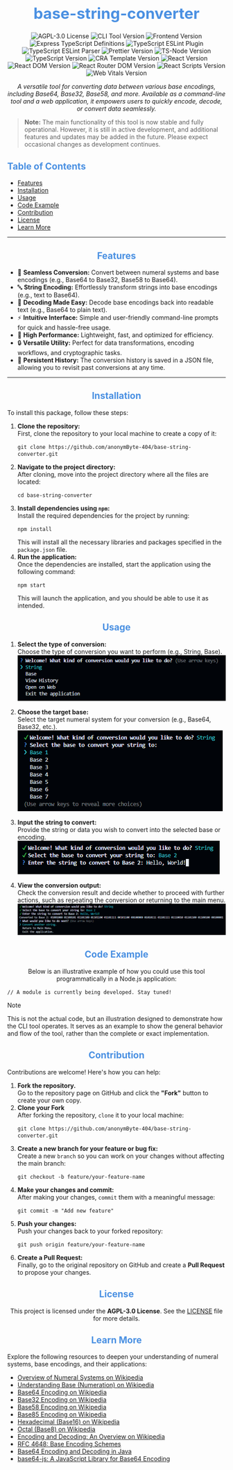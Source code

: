 <h1 align="center" style="font-size: 2.5em; color: #4A90E2;">base-string-converter</h1>

<p align="center">
  <img src="https://img.shields.io/badge/License-AGPL--3.0-green.svg" alt="AGPL-3.0 License">
  <img src="https://img.shields.io/badge/CLI--Tool-2.14.4-yellow.svg" alt="CLI Tool Version">
  <img src="https://img.shields.io/badge/Frontend-0.1.0-yellow.svg" alt="Frontend Version">
  <img src="https://img.shields.io/badge/express--types-5.0.0-yellowgreen.svg" alt="Express TypeScript Definitions">
  <img src="https://img.shields.io/badge/typescript--eslint--plugin-8.19.1-yellowgreen.svg" alt="TypeScript ESLint Plugin">
  <img src="https://img.shields.io/badge/typescript--eslint--parser-8.19.1-yellowgreen.svg" alt="TypeScript ESLint Parser">
  <img src="https://img.shields.io/badge/Prettier-3.4.2-yellowgreen.svg" alt="Prettier Version">
  <img src="https://img.shields.io/badge/ts--node-10.9.2-yellowgreen.svg" alt="TS-Node Version">
  <img src="https://img.shields.io/badge/TypeScript-5.7.2-yellowgreen.svg" alt="TypeScript Version">
  <img src="https://img.shields.io/badge/cra--template-1.2.0-blue.svg" alt="CRA Template Version">
  <img src="https://img.shields.io/badge/React-19.0.0-blue.svg" alt="React Version">
  <img src="https://img.shields.io/badge/React--DOM-19.0.0-blue.svg" alt="React DOM Version">
  <img src="https://img.shields.io/badge/React--Router--DOM-7.1.4-blue.svg" alt="React Router DOM Version">
  <img src="https://img.shields.io/badge/React--Scripts-5.0.1-blue.svg" alt="React Scripts Version">
  <img src="https://img.shields.io/badge/Web--Vitals-4.2.4-blue.svg" alt="Web Vitals Version">
</p>

<p align="center" style="font-style: italic; max-width: 600px;">
  A versatile tool for converting data between various base encodings, including Base64, Base32, Base58, and more. Available as a command-line tool and a web application, it empowers users to quickly encode, decode, or convert data seamlessly.
</p>

> **Note:** The main functionality of this tool is now stable and fully operational. However, it is still in active development, and additional features and updates may be added in the future. Please expect occasional changes as development continues.

<h2 style="color: #4A90E2;">Table of Contents</h2>
<ul>
  <li><a href="#features">Features</a></li>
  <li><a href="#installation">Installation</a></li>
  <li><a href="#usage">Usage</a></li>
  <li><a href="#code-example">Code Example</a></li>
  <li><a href="#contribution">Contribution</a></li>
  <li><a href="#license">License</a></li>
  <li><a href="#learn-more">Learn More</a></li>
</ul>

<hr>

<h2 align="center" id="features" style="color: #4A90E2;">Features</h2>

<ul>
    <li>🔄 <strong>Seamless Conversion:</strong> Convert between numeral systems and base encodings (e.g., Base64 to Base32, Base58 to Base64).</li>
    <li>🔤 <strong>String Encoding:</strong> Effortlessly transform strings into base encodings (e.g., text to Base64).</li>
    <li>🧩 <strong>Decoding Made Easy:</strong> Decode base encodings back into readable text (e.g., Base64 to plain text).</li>
    <li>⚡ <strong>Intuitive Interface:</strong> Simple and user-friendly command-line prompts for quick and hassle-free usage.</li>
    <li>🚀 <strong>High Performance:</strong> Lightweight, fast, and optimized for efficiency.</li>
    <li>🔒 <strong>Versatile Utility:</strong> Perfect for data transformations, encoding workflows, and cryptographic tasks.</li>
    <li>💾 <strong>Persistent History:</strong> The conversion history is saved in a JSON file, allowing you to revisit past conversions at any time.</li>
</ul>

<hr>

<h2 align="center" id="installation" style="color: #4A90E2;">Installation</h2>

<p align="left">To install this package, follow these steps:</p>
<ol>
  <li>
    <strong>Clone the repository:</strong>
    <br />First, clone the repository to your local machine to create a copy of it:
    <pre><code>git clone https://github.com/anonymByte-404/base-string-converter.git</code></pre>
  </li>
  <li>
    <strong>Navigate to the project directory:</strong>
    <br />After cloning, move into the project directory where all the files are located:
    <pre><code>cd base-string-converter</code></pre>
  </li>
  <li>
    <strong>Install dependencies using <code>npm</code>:</strong>
    <br />Install the required dependencies for the project by running:
    <pre><code>npm install</code></pre>
    This will install all the necessary libraries and packages specified in the <code>package.json</code> file.
  </li>
  <li>
    <strong>Run the application:</strong>
    <br />Once the dependencies are installed, start the application using the following command:
    <pre><code>npm start</code></pre>
    This will launch the application, and you should be able to use it as intended.
  </li>
</ol>

<h2 align="center" id="usage" style="color: #4A90E2;">Usage</h2>

1. <strong>Select the type of conversion:</strong>
   <br>Choose the type of conversion you want to perform (e.g., String, Base).
   <br><img src="assets/images/image1.png" alt="Select Conversion Type">

2. <strong>Choose the target base:</strong>
   <br>Select the target numeral system for your conversion (e.g., Base64, Base32, etc.).
   <br><img src="assets/images/image2.png" alt="Choose Target Base">

3. <strong>Input the string to convert:</strong>
   <br>Provide the string or data you wish to convert into the selected base or encoding.
   <br><img src="assets/images/image3.png" alt="Input String to Convert">

4. <strong>View the conversion output:</strong>
   <br>Check the conversion result and decide whether to proceed with further actions, such as repeating the conversion or returning to the main menu.
   <br><img src="assets/images/image4.png" alt="View Conversion Output">

<h2 align="center" id="code-example" style="color: #4A90E2;">Code Example</h2>

<p align="center">Below is an illustrative example of how you could use this tool programmatically in a Node.js application:</p>

<pre><code>// A module is currently being developed. Stay tuned!</code></pre>

> [!Note]
> This is not the actual code, but an illustration designed to demonstrate how the CLI tool operates. It serves as an example to show the general behavior and flow of the tool, rather than the complete or exact implementation.

<h2 align="center" id="contribution" style="color: #4A90E2;">Contribution</h2>
<p align="left">Contributions are welcome! Here's how you can help:</p>
<ol>
  <li>
    <strong>Fork the repository.</strong>
    <br />Go to the repository page on GitHub and click the <strong>"Fork"</strong> button to create your own copy.
  </li>
  <li>
    <strong>Clone your Fork</strong>
    <br />After forking the repository, <code>clone</code> it to your local machine:
    <pre><code>git clone https://github.com/anonymByte-404/base-string-converter.git</code></pre>
  </li>
  <li>
    <strong>Create a new branch for your feature or bug fix:</strong>
    <br />Create a new <code>branch</code> so you can work on your changes without affecting the main branch:
    <pre><code>git checkout -b feature/your-feature-name</code></pre>
  </li>
  <li>
    <strong>Make your changes and commit:</strong>
    <br />After making your changes, <code>commit</code> them with a meaningful message:
    <pre><code>git commit -m "Add new feature"</code></pre>
  </li>
  <li>
    <strong>Push your changes:</strong>
    <br />Push your changes back to your forked repository:
    <pre><code>git push origin feature/your-feature-name</code></pre>
  </li>
  <li>
    <strong>Create a Pull Request:</strong>
    <br />Finally, go to the original repository on GitHub and create a <strong>Pull Request</strong> to propose your changes.
  </li>
</ol>

<h2 align="center" id="license" style="color: #4A90E2;">License</h2>
<p align="center">This project is licensed under the <strong>AGPL-3.0 License</strong>. See the <a href="LICENSE">LICENSE</a> file for more details.</p>

<h2 align="center" id="learn-more" style="color: #4A90E2;">Learn More</h2>

<p align="left">
  Explore the following resources to deepen your understanding of numeral systems, base encodings, and their applications:
</p>
<ul>
  <li><a href="https://en.wikipedia.org/wiki/Numeral_system" target="_blank">Overview of Numeral Systems on Wikipedia</a></li>
  <li><a href="https://en.wikipedia.org/wiki/Base_(numeration)" target="_blank">Understanding Base (Numeration) on Wikipedia</a></li>
  <li><a href="https://en.wikipedia.org/wiki/Base64" target="_blank">Base64 Encoding on Wikipedia</a></li>
  <li><a href="https://en.wikipedia.org/wiki/Base32" target="_blank">Base32 Encoding on Wikipedia</a></li>
  <li><a href="https://en.wikipedia.org/wiki/Base58" target="_blank">Base58 Encoding on Wikipedia</a></li>
  <li><a href="https://en.wikipedia.org/wiki/Base85" target="_blank">Base85 Encoding on Wikipedia</a></li>
  <li><a href="https://en.wikipedia.org/wiki/Hexadecimal" target="_blank">Hexadecimal (Base16) on Wikipedia</a></li>
  <li><a href="https://en.wikipedia.org/wiki/Octal" target="_blank">Octal (Base8) on Wikipedia</a></li>
  <li><a href="https://en.wikipedia.org/wiki/Encoding" target="_blank">Encoding and Decoding: An Overview on Wikipedia</a></li>
  <li><a href="https://www.ietf.org/rfc/rfc4648.txt" target="_blank">RFC 4648: Base Encoding Schemes</a></li>
  <li><a href="https://www.baeldung.com/java-base64-encoding" target="_blank">Base64 Encoding and Decoding in Java</a></li>
  <li><a href="https://www.npmjs.com/package/base64-js" target="_blank">base64-js: A JavaScript Library for Base64 Encoding</a></li>
</ul>


